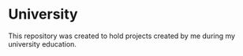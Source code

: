 # University
This repository was created to hold projects created by me during my university education.
